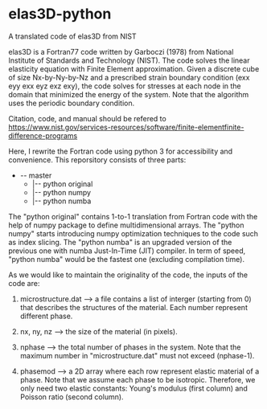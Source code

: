 # elas3D-python
A translated code of elas3D from NIST

elas3D is a Fortran77 code written by Garboczi (1978) from National Institute of Standards and Technology (NIST). The code solves the linear elasticity equation with Finite Element approximation. Given a discrete cube of size Nx-by-Ny-by-Nz and a prescribed strain boundary condition (exx eyy exx eyz exz exy), the code solves for stresses at each node in the domain that minimized the energy of the system. Note that the algorithm uses the periodic boundary condition. 

Citation, code, and manual should be refered to https://www.nist.gov/services-resources/software/finite-elementfinite-difference-programs 

Here, I rewrite the Fortran code using python 3 for accessibility and convenience. This reporsitory consists of three parts:

* -- master
  * |-- python original
  * |-- python numpy
  * |-- python numba

The "python original" contains 1-to-1 translation from Fortran code with the help of numpy package to define multidimensional arrays. The "python numpy" starts introducing numpy optimization techniques to the code such as index slicing. The "python numba" is an upgraded version of the previous one with numba Just-In-Time (JIT) compiler. In term of speed, "python numba" would be the fastest one (excluding compilation time). 

As we would like to maintain the originality of the code, the inputs of the code are:

1) microstructure.dat --> a file contains a list of interger (starting from 0) that describes the structures of the material. Each number represent different phase. 

2) nx, ny, nz --> the size of the material (in pixels).

3) nphase --> the total number of phases in the system. Note that the maximum number in "microstructure.dat" must not exceed (nphase-1). 

4) phasemod --> a 2D array where each row represent elastic material of a phase. Note that we assume each phase to be isotropic. Therefore, we only need two elastic constants: Young's modulus (first column) and Poisson ratio (second column). 